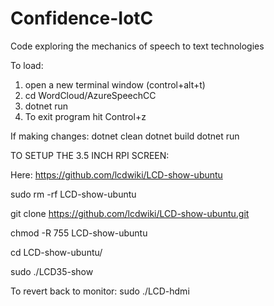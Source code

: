# Confidence-IotC
Code exploring the mechanics of speech to text technologies


To load:
1. open a new terminal window (control+alt+t)
2. cd WordCloud/AzureSpeechCC
3. dotnet run
4. To exit program hit Control+z


If making changes:
dotnet clean
dotnet build
dotnet run


TO SETUP THE 3.5 INCH RPI SCREEN:

Here: https://github.com/lcdwiki/LCD-show-ubuntu

sudo rm -rf LCD-show-ubuntu

git clone https://github.com/lcdwiki/LCD-show-ubuntu.git

chmod -R 755 LCD-show-ubuntu

cd LCD-show-ubuntu/

sudo ./LCD35-show


To revert back to monitor:
sudo ./LCD-hdmi
